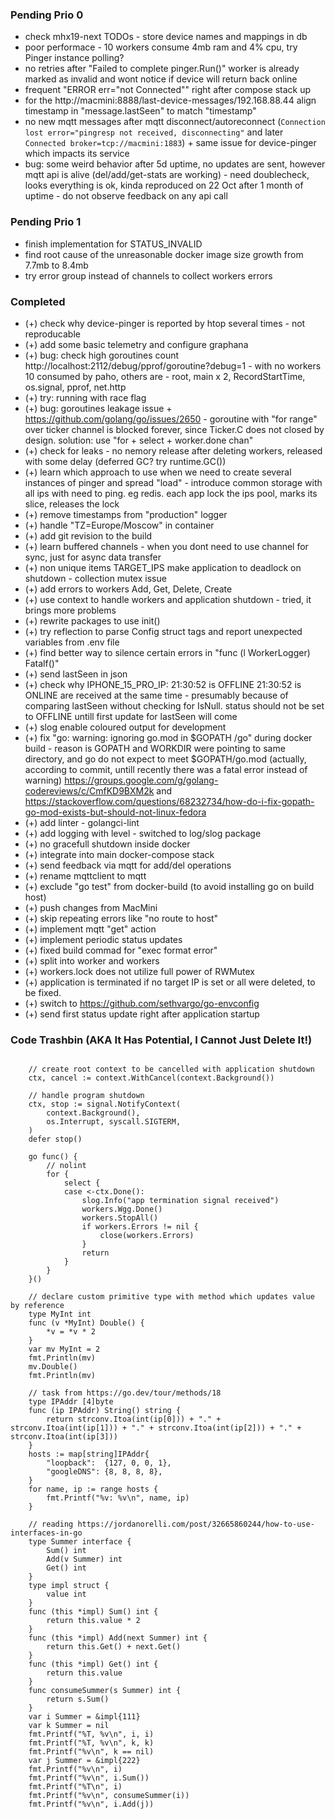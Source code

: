 ### Pending Prio 0

- check mhx19-next TODOs - store device names and mappings in db
- poor performace - 10 workers consume 4mb ram and 4% cpu, try Pinger instance polling?
- no retries after "Failed to complete pinger.Run()" worker is already marked as invalid and wont notice if device will return back online
- frequent "ERROR err="not Connected"" right after compose stack up
- for the http://macmini:8888/last-device-messages/192.168.88.44 align timestamp in "message.lastSeen" to match "timestamp"
- no new mqtt messages after mqtt disconnect/autoreconnect (`Connection lost error="pingresp not received, disconnecting"` and later `Connected broker=tcp://macmini:1883`) + same issue for device-pinger which impacts its service
- bug: some weird behavior after 5d uptime, no updates are sent, however mqtt api is alive (del/add/get-stats are working) - need doublecheck, looks everything is ok, kinda reproduced on 22 Oct after 1 month of uptime - do not observe feedback on any api call
  
### Pending Prio 1

- finish implementation for STATUS_INVALID
- find root cause of the unreasonable docker image size growth from 7.7mb to 8.4mb
- try error group instead of channels to collect workers errors

### Completed

- (+) check why device-pinger is reported by htop several times - not reproducable
- (+) add some basic telemetry and configure graphana
- (+) bug: check high goroutines count http://localhost:2112/debug/pprof/goroutine?debug=1 - with no workers 10 consumed by paho, others are - root, main x 2, RecordStartTime, os.signal, pprof, net.http
- (+) try: running with race flag
- (+) bug: goroutines leakage issue + https://github.com/golang/go/issues/2650 - goroutine with "for range" over ticker channel is blocked forever, since Ticker.C does not closed by design. solution: use "for + select + worker.done chan"
- (+) check for leaks - no nemory release after deleting workers, released with some delay (deferred GC? try runtime.GC())
- (+) learn which approach to use when we need to create several instances of pinger and spread "load" - introduce common storage with all ips with need to ping. eg redis. each app lock the ips pool, marks its slice, releases the lock
- (+) remove timestamps from "production" logger
- (+) handle "TZ=Europe/Moscow" in container
- (+) add git revision to the build
- (+) learn buffered channels - when you dont need to use channel for sync, just for async data transfer
- (+) non unique items TARGET_IPS make application to deadlock on shutdown - collection mutex issue
- (+) add errors to workers Add, Get, Delete, Create
- (+) use context to handle workers and application shutdown - tried, it brings more problems
- (+) rewrite packages to use init()
- (+) try reflection to parse Config struct tags and report unexpected variables from .env file
- (+) find better way to silence certain errors in "func (l WorkerLogger) Fatalf()"
- (+) send lastSeen in json
- (+) check why IPHONE_15_PRO_IP: 21:30:52 is OFFLINE 21:30:52 is ONLINE are received at the same time - presumably because of comparing lastSeen without checking for IsNull. status should not be set to OFFLINE untill first update for lastSeen will come
- (+) slog enable coloured output for development
- (+) fix "go: warning: ignoring go.mod in $GOPATH /go" during docker build - reason is GOPATH and WORKDIR were pointing to same directory, and go do not expect to meet $GOPATH/go.mod (actually, according to commit, untill recently there was a fatal error instead of warning) https://groups.google.com/g/golang-codereviews/c/CmfKD9BXM2k and https://stackoverflow.com/questions/68232734/how-do-i-fix-gopath-go-mod-exists-but-should-not-linux-fedora
- (+) add linter - golangci-lint
- (+) add logging with level - switched to log/slog package
- (+) no gracefull shutdown inside docker
- (+) integrate into main docker-compose stack
- (+) send feedback via mqtt for add/del operations
- (+) rename mqttclient to mqtt
- (+) exclude "go test" from docker-build (to avoid installing go on build host)
- (+) push changes from MacMini
- (+) skip repeating errors like "no route to host"
- (+) implement mqtt "get" action
- (+) implement periodic status updates
- (+) fixed build commad for "exec format error"
- (+) split into worker and workers
- (+) workers.lock does not utilize full power of RWMutex
- (+) application is terminated if no target IP is set or all were deleted, to be fixed.
- (+) switch to https://github.com/sethvargo/go-envconfig
- (+) send first status update right after application startup


### Code Trashbin (AKA It Has Potential, I Cannot Just Delete It!)

```golang

    // create root context to be cancelled with application shutdown
	ctx, cancel := context.WithCancel(context.Background())

	// handle program shutdown
	ctx, stop := signal.NotifyContext(
		context.Background(),
		os.Interrupt, syscall.SIGTERM,
	)
	defer stop()

	go func() {
		// nolint
		for {
			select {
			case <-ctx.Done():
				slog.Info("app termination signal received")
				workers.Wgg.Done()
				workers.StopAll()
				if workers.Errors != nil {
					close(workers.Errors)
				}
				return
			}
		}
	}()

    // declare custom primitive type with method which updates value by reference
    type MyInt int
    func (v *MyInt) Double() {
        *v = *v * 2
    }
	var mv MyInt = 2
	fmt.Println(mv)
	mv.Double()
	fmt.Println(mv)

    // task from https://go.dev/tour/methods/18
	type IPAddr [4]byte
	func (ip IPAddr) String() string {
		return strconv.Itoa(int(ip[0])) + "." + strconv.Itoa(int(ip[1])) + "." + strconv.Itoa(int(ip[2])) + "." + strconv.Itoa(int(ip[3]))
	}
    hosts := map[string]IPAddr{
        "loopback":  {127, 0, 0, 1},
        "googleDNS": {8, 8, 8, 8},
    }
    for name, ip := range hosts {
        fmt.Printf("%v: %v\n", name, ip)
    }

    // reading https://jordanorelli.com/post/32665860244/how-to-use-interfaces-in-go
    type Summer interface {
        Sum() int
        Add(v Summer) int
        Get() int
    }
    type impl struct {
        value int
    }
    func (this *impl) Sum() int {
        return this.value * 2
    }
    func (this *impl) Add(next Summer) int {
        return this.Get() + next.Get()
    }
    func (this *impl) Get() int {
        return this.value
    }
    func consumeSummer(s Summer) int {
        return s.Sum()
    }
    var i Summer = &impl{111}
    var k Summer = nil
    fmt.Printf("%T, %v\n", i, i)
    fmt.Printf("%T, %v\n", k, k)
    fmt.Printf("%v\n", k == nil)
    var j Summer = &impl{222}
    fmt.Printf("%v\n", i)
    fmt.Printf("%v\n", i.Sum())
    fmt.Printf("%T\n", i)
    fmt.Printf("%v\n", consumeSummer(i))
    fmt.Printf("%v\n", i.Add(j))


```